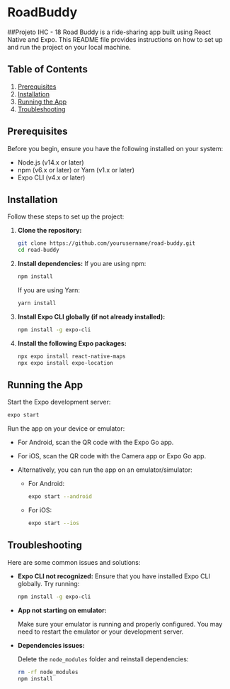# RoadBuddy
##Projeto IHC - 18 
Road Buddy is a ride-sharing app built using React Native and Expo. This README file provides instructions on how to set up and run the project on your local machine.

## Table of Contents
1. [Prerequisites](#prerequisites)
2. [Installation](#installation)
3. [Running the App](#running-the-app)
4. [Troubleshooting](#troubleshooting)


## Prerequisites

Before you begin, ensure you have the following installed on your system:

- Node.js (v14.x or later)
- npm (v6.x or later) or Yarn (v1.x or later)
- Expo CLI (v4.x or later)

## Installation

Follow these steps to set up the project:

1. **Clone the repository:**
   ```bash
   git clone https://github.com/yourusername/road-buddy.git
   cd road-buddy
   ```
2. **Install dependencies:**
   If you are using npm:
   ```bash
   npm install
   ```
   If you are using Yarn:
   ```bash
   yarn install
   ```
3. **Install Expo CLI globally (if not already installed):**
   ```bash
   npm install -g expo-cli
   ```
4. **Install the following Expo packages:**
   ```bash
   npx expo install react-native-maps
   npx expo install expo-location
   ```

## Running the App

Start the Expo development server:
```bash
expo start
```

Run the app on your device or emulator:

- For Android, scan the QR code with the Expo Go app.
- For iOS, scan the QR code with the Camera app or Expo Go app.
- Alternatively, you can run the app on an emulator/simulator:

  - For Android:
    ```bash
    expo start --android
    ```
  - For iOS:
    ```bash
    expo start --ios
    ```


## Troubleshooting

Here are some common issues and solutions:

- **Expo CLI not recognized:**
  Ensure that you have installed Expo CLI globally. Try running:
  ```bash
  npm install -g expo-cli
  ```

- **App not starting on emulator:**

   Make sure your emulator is running and properly configured. You may need to restart the emulator or your development server.

- **Dependencies issues:**

  Delete the `node_modules` folder and reinstall dependencies:
  ```bash
  rm -rf node_modules
  npm install
  ```
